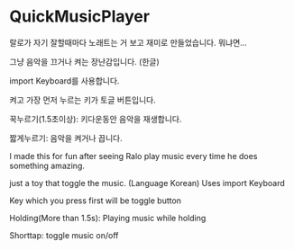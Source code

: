 # QuickMusicPlayer
랄로가 자기 잘할때마다 노래트는 거 보고 재미로 만들었습니다. 뭐냐면...


그냥 음악을 끄거나 켜는 장난감입니다. (한글)

import Keyboard를 사용합니다.

켜고 가장 먼저 누르는 키가 토글 버튼입니다.

꾹누르기(1.5초이상): 키다운동안 음악을 재생합니다.

짧게누르기: 음악을 켜거나 끕니다.

I made this for fun after seeing Ralo play music every time he does something amazing.


just a toy that toggle the music. (Language Korean)
Uses import Keyboard

Key which you press first will be toggle button

Holding(More than 1.5s): Playing music while holding

Shorttap: toggle music on/off
